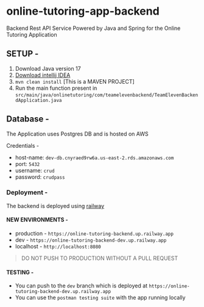 # online-tutoring-app-backend
Backend Rest API Service Powered by Java and Spring for the Online Tutoring Application

## SETUP -
1. Download Java version 17
2. [Download intellij IDEA](https://www.jetbrains.com/idea/download/#section=windows)
3. `mvn clean install` [This is a MAVEN PROJECT]
4. Run the main function present in  `src/main/java/onlinetutoring/com/teamelevenbackend/TeamElevenBackendApplication.java`

## Database - 
The Application uses Postgres DB and is hosted on AWS

Credentials -
* host-name: `dev-db.cnyraed9rw6a.us-east-2.rds.amazonaws.com`
* port: `5432`
* username: `crud`
* password: `crudpass`

### Deployment -
The backend is deployed using [railway](https://railway.app/dashboard)

#### NEW ENVIRONMENTS - 

- production - `https://online-tutoring-backend.up.railway.app`
- dev - `https://online-tutoring-backend-dev.up.railway.app`
- localhost - `http://localhost:8080`


> DO NOT PUSH TO PRODUCTION WITHOUT A PULL REQUEST


#### TESTING -
* You can push to the `dev` branch which is deployed at `https://online-tutoring-backend-dev.up.railway.app` 
* You can use the `postman testing suite` with the app running locally
